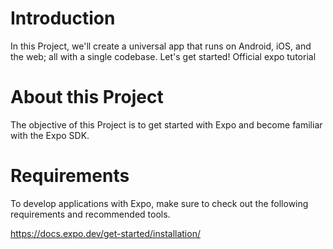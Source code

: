 # Introduction

In this Project, we'll create a universal app that runs on Android, iOS, and the web; all with a single codebase. Let's get started! Official expo tutorial

# About this Project

The objective of this Project is to get started with Expo and become familiar with the Expo SDK.

# Requirements

To develop applications with Expo, make sure to check out the following requirements and recommended tools.

https://docs.expo.dev/get-started/installation/
